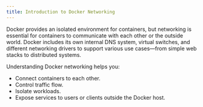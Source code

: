 ```yaml
---
title: Introduction to Docker Networking
---
```


Docker provides an isolated environment for containers, but networking is essential for containers to communicate with each other or the outside world. Docker includes its own internal DNS system, virtual switches, and different networking drivers to support various use cases—from simple web stacks to distributed systems.

Understanding Docker networking helps you:

- Connect containers to each other.
- Control traffic flow.
- Isolate workloads.
- Expose services to users or clients outside the Docker host.
